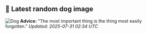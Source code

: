 ## 🐶 Latest random dog image
![Dog](https://images.dog.ceo/breeds/pomeranian/pomeranian_black_03.jpg)
**Advice:** "The most important thing is the thing most easily forgotten."
*Updated: 2025-07-31 02:34 UTC*

